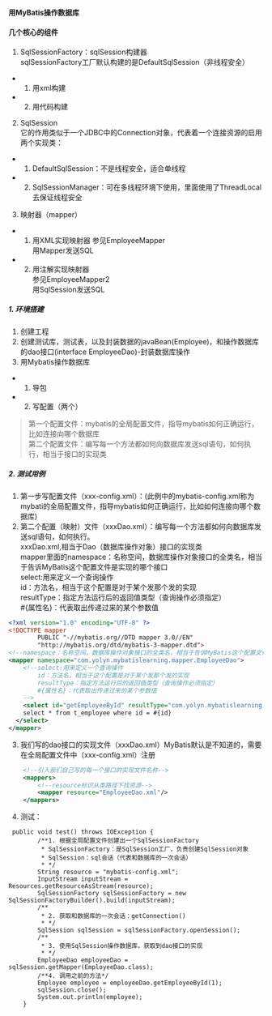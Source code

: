 #### 用MyBatis操作数据库     

#### 几个核心的组件     
1. SqlSessionFactory：sqlSession构建器    
sqlSessionFactory工厂默认构建的是DefaultSqlSession（非线程安全）       
- 1. 用xml构建   
- 2. 用代码构建     

2. SqlSession      
它的作用类似于一个JDBC中的Connection对象，代表着一个连接资源的启用     
两个实现类：    
- 1. DefaultSqlSession：不是线程安全，适合单线程    
- 2. SqlSessionManager：可在多线程环境下使用，里面使用了ThreadLocal去保证线程安全     

3. 映射器（mapper）     
- 1. 用XML实现映射器
参见EmployeeMapper     
用Mapper发送SQL      
- 2. 用注解实现映射器    
参见EmployeeMapper2     
用SqlSession发送SQL   



##### 1. 环境搭建
1. 创建工程
2. 创建测试库，测试表，以及封装数据的javaBean(Employee)，和操作数据库的dao接口(interface EmployeeDao)-封装数据库操作    
3. 用Mybatis操作数据库     
- 1. 导包    
- 2. 写配置（两个）    
>第一个配置文件：mybatis的全局配置文件，指导mybatis如何正确运行，比如连接向哪个数据库      
>第二个配置文件：编写每一个方法都如何向数据库发送sql语句，如何执行，相当于接口的实现类    
    


##### 2. 测试用例

1. 第一步写配置文件（xxx-config.xml）：(此例中的mybatis-config.xml称为mybati的全局配置文件，指导mybatis如何正确运行，比如如何连接向哪个数据库)    
2. 第二个配置（映射）文件（xxxDao.xml）：编写每一个方法都如何向数据库发送sql语句，如何执行。    
            xxxDao.xml,相当于Dao（数据库操作对象）接口的实现类   
            mapper里面的namespace：名称空间，数据库操作对象接口的全类名，相当于告诉MyBatis这个配置文件是实现的哪个接口   
            select:用来定义一个查询操作  
            id：方法名，相当于这个配置是对于某个发那个发的实现  
            resultType：指定方法运行后的返回值类型（查询操作必须指定）  
            #{属性名}：代表取出传递过来的某个参数值     
```xml
<?xml version="1.0" encoding="UTF-8" ?>
<!DOCTYPE mapper
        PUBLIC "-//mybatis.org//DTD mapper 3.0//EN"
        "http://mybatis.org/dtd/mybatis-3-mapper.dtd">
<!--namespace：名称空间，数据库操作对象接口的全类名，相当于告诉MyBatis这个配置文件是实现的哪个接口-->
<mapper namespace="com.yolyn.mybatislearning.mapper.EmployeeDao">
    <!--select:用来定义一个查询操作
        id：方法名，相当于这个配置是对于某个发那个发的实现
        resultType：指定方法运行后的返回值类型（查询操作必须指定）
        #{属性名}：代表取出传递过来的某个参数值
    -->
    <select id="getEmployeeById" resultType="com.yolyn.mybatislearning.pojo.Employee">
    select * from t_employee where id = #{id}
  </select>
</mapper>
```   
3. 我们写的dao接口的实现文件（xxxDao.xml）MyBatis默认是不知道的，需要在全局配置文件中（xxx-config.xml）注册     
```xml
    <!--引入我们自己写的每一个接口的实现文件名称-->
    <mappers>
        <!--resource标识从类路径下找资源-->
        <mapper resource="EmployeeDao.xml"/>
    </mappers>
```


4. 测试：   
```
 public void test() throws IOException {
        /**1. 根据全局配置文件创建出一个SqlSessionFactory
         * SqlSessionFactory：是SqlSession工厂，负责创建SqlSession对象
         * SqlSession：sql会话（代表和数据库的一次会话）
         * */
        String resource = "mybatis-config.xml";
        InputStream inputStream = Resources.getResourceAsStream(resource);
        SqlSessionFactory sqlSessionFactory = new SqlSessionFactoryBuilder().build(inputStream);
        /**
         * 2. 获取和数据库的一次会话：getConnection()
         * */
        SqlSession sqlSession = sqlSessionFactory.openSession();
        /**
         * 3. 使用SqlSession操作数据库，获取到dao接口的实现
         * */
        EmployeeDao employeeDao = sqlSession.getMapper(EmployeeDao.class);
        /**4. 调用之前的方法*/
        Employee employee = employeeDao.getEmployeeById(1);
        sqlSession.close();
        System.out.println(employee);
    }
```


